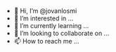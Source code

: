 - 👋 Hi, I’m @jovanlosmi
- 👀 I’m interested in ...
- 🌱 I’m currently learning ...
- 💞️ I’m looking to collaborate on ...
- 📫 How to reach me ...

<!---
jovanlosmi/jovanlosmi is a ✨ special ✨ repository because its `README.md` (this file) appears on your GitHub profile.
You can click the Preview link to take a look at your changes.
--->
